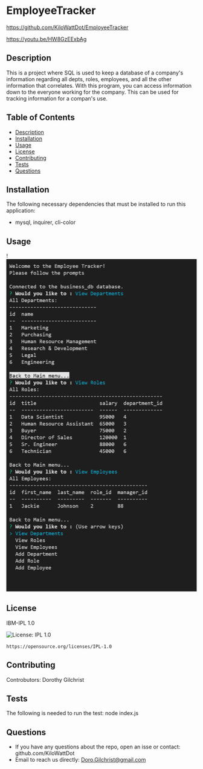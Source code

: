 # EmployeeTracker
  https://github.com/KiloWattDot/EmployeeTracker

  
  https://youtu.be/HW8GzEExbAg
  
  ## Description
  This is a project where SQL is used to keep a database of a company's information regarding all depts, roles, employees, and all the other information that correlates. With this program, you can access information down to the everyone working for the company. This can be used for tracking information for a compan's use.

  ## Table of Contents
  * [ Description](#description)
  * [ Installation](#installation)
  * [ Usage](#usage)
  * [ License](#license)
  * [ Contributing](#contributing)
  * [ Tests](#tests)
  * [ Questions](#questions)

  ## Installation
  The following necessary dependencies that must be installed to run this application:
  * mysql, inquirer, cli-color

  ## Usage
  !<img src= "employtracker cli.PNG">
  
  ## License
  IBM-IPL 1.0

   ![License: IPL 1.0](https://img.shields.io/badge/License-IPL%201.0-blue.svg)
  
    https://opensource.org/licenses/IPL-1.0


  ## Contributing
   Controbutors: Dorothy Gilchrist

  ## Tests
  The following is needed to run the test: node index.js
  
  ## Questions
  * If you have any questions about the repo, open an isse or contact: github.com/KiloWattDot
  * Email to reach us directly: Doro.Gilchrist@gmail.com






   

